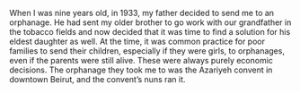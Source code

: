 When I was nine years old, in 1933, my father decided to send me to an orphanage. He had sent my older brother to go work with our grandfather in the tobacco fields and now decided that it was time to find a solution for his eldest daughter as well. At the time, it was common practice for poor families to send their children, especially if they were girls, to orphanages, even if the parents were still alive. These were always purely economic decisions. The orphanage they took me to was the Azariyeh convent in downtown Beirut, and the convent’s nuns ran it.
